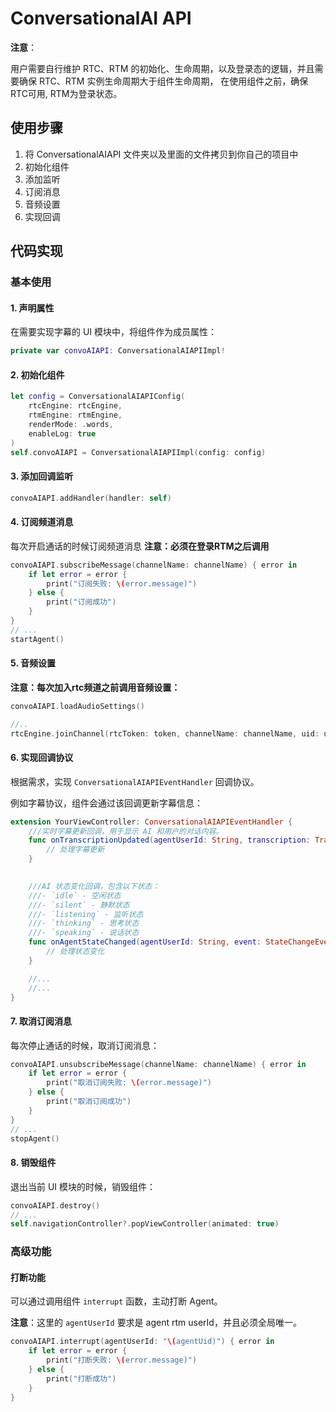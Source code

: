 # ConversationalAI API

**注意**：

用户需要自行维护 RTC、RTM 的初始化、生命周期，以及登录态的逻辑，并且需要确保 RTC、RTM 实例生命周期大于组件生命周期， 在使用组件之前，确保RTC可用, RTM为登录状态。

## 使用步骤

1. 将 ConversationalAIAPI 文件夹以及里面的文件拷贝到你自己的项目中
2. 初始化组件
3. 添加监听
4. 订阅消息
5. 音频设置
5. 实现回调

## 代码实现

### 基本使用

#### 1. 声明属性
在需要实现字幕的 UI 模块中，将组件作为成员属性：

```swift
private var convoAIAPI: ConversationalAIAPIImpl!
```

#### 2. 初始化组件

```swift
let config = ConversationalAIAPIConfig(
    rtcEngine: rtcEngine, 
    rtmEngine: rtmEngine, 
    renderMode: .words, 
    enableLog: true
)
self.convoAIAPI = ConversationalAIAPIImpl(config: config)
```

#### 3. 添加回调监听

```swift
convoAIAPI.addHandler(handler: self)
```

#### 4. 订阅频道消息
每次开启通话的时候订阅频道消息
**注意：必须在登录RTM之后调用**

```swift
convoAIAPI.subscribeMessage(channelName: channelName) { error in
    if let error = error {
        print("订阅失败: \(error.message)")
    } else {
        print("订阅成功")
    }
}
// ...
startAgent()
```

#### 5. 音频设置
**注意：每次加入rtc频道之前调用音频设置：**

```swift
convoAIAPI.loadAudioSettings()

//..
rtcEngine.joinChannel(rtcToken: token, channelName: channelName, uid: uid, isIndependent: independent)

```

#### 6. 实现回调协议
根据需求，实现 `ConversationalAIAPIEventHandler` 回调协议。

例如字幕协议，组件会通过该回调更新字幕信息：

```swift
extension YourViewController: ConversationalAIAPIEventHandler {
    ///实时字幕更新回调，用于显示 AI 和用户的对话内容。
    func onTranscriptionUpdated(agentUserId: String, transcription: Transcription) {
        // 处理字幕更新
    }

    
    ///AI 状态变化回调，包含以下状态：
    ///- `idle` - 空闲状态
    ///- `silent` - 静默状态  
    ///- `listening` - 监听状态
    ///- `thinking` - 思考状态
    ///- `speaking` - 说话状态
    func onAgentStateChanged(agentUserId: String, event: StateChangeEvent) {
        // 处理状态变化
    }

    //...
    //...
}
```

#### 7. 取消订阅消息
每次停止通话的时候，取消订阅消息：

```swift
convoAIAPI.unsubscribeMessage(channelName: channelName) { error in
    if let error = error {
        print("取消订阅失败: \(error.message)")
    } else {
        print("取消订阅成功")
    }
}
// ...
stopAgent()
```

#### 8. 销毁组件
退出当前 UI 模块的时候，销毁组件：

```swift
convoAIAPI.destroy()
// ...
self.navigationController?.popViewController(animated: true)
```

### 高级功能

#### 打断功能
可以通过调用组件 `interrupt` 函数，主动打断 Agent。

**注意**：这里的 `agentUserId` 要求是 agent rtm userId，并且必须全局唯一。

```swift
convoAIAPI.interrupt(agentUserId: "\(agentUid)") { error in
    if let error = error {
        print("打断失败: \(error.message)")
    } else {
        print("打断成功")
    }
}
```



